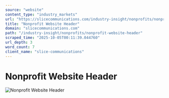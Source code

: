 ```yaml
---
source: "website"
content_type: "industry_markets"
url: "https://slicecommunications.com/industry-insight/nonprofits/nonprofit-website-header"
title: "Nonprofit Website Header"
domain: "slicecommunications.com"
path: "/industry-insight/nonprofits/nonprofit-website-header"
scraped_time: "2025-10-05T00:11:39.044760"
url_depth: 3
word_count: 7
client_name: "slice-communications"
---
```


# Nonprofit Website Header

![Nonprofit Website Header](https://slicecommunications.com/wp-content/uploads/2019/04/Nonprofit-Website-Header.png)